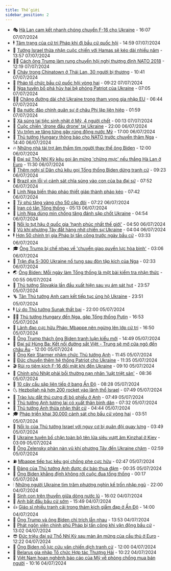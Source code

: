 ```yaml
---
title: Thế giới
sidebar_position: 2
---
```


<!-- vnexpress-the-gioi:START -->
- 🎭 [Hà Lan cam kết nhanh chóng chuyển F-16 cho Ukraine](https://vnexpress.net/ha-lan-cam-ket-nhanh-chong-chuyen-f-16-cho-ukraine-4767202.html) - 16:07 07/07/2024
- 🕴 [Tâm trạng của cử tri Pháp khi đi bầu cử quốc hội](https://vnexpress.net/tam-trang-cua-cu-tri-phap-khi-di-bau-cu-quoc-hoi-4767189.html) - 14:59 07/07/2024
- 🤭 [Tướng Israel thừa nhận cuộc chiến với Hamas sẽ kéo dài nhiều năm](https://vnexpress.net/tuong-israel-thua-nhan-cuoc-chien-voi-hamas-se-keo-dai-nhieu-nam-4767176.html) - 13:57 07/07/2024
- 🧑‍💻 [Cách ông Trump làm rung chuyển hội nghị thượng đỉnh NATO 2018](https://vnexpress.net/cach-ong-trump-lam-rung-chuyen-hoi-nghi-thuong-dinh-nato-2018-4766378.html) - 12:19 07/07/2024
- 🦏 [Cháy trong Chinatown ở Thái Lan, 30 người bị thương](https://vnexpress.net/chay-trong-chinatown-o-thai-lan-30-nguoi-bi-thuong-4767151.html) - 10:41 07/07/2024
- 🦒 [Pháp tổ chức bầu cử quốc hội vòng hai](https://vnexpress.net/phap-to-chuc-bau-cu-quoc-hoi-vong-hai-4767122.html) - 09:22 07/07/2024
- 🌈 [Nga tuyên bố phá hủy hai bệ phóng Patriot của Ukraine](https://vnexpress.net/nga-tuyen-bo-pha-huy-hai-be-phong-patriot-cua-ukraine-4767106.html) - 07:05 07/07/2024
- 🧑‍🏫 [Chặng đường dài chờ Ukraine trong tham vọng gia nhập EU](https://vnexpress.net/chang-duong-dai-cho-ukraine-trong-tham-vong-gia-nhap-eu-4762661.html) - 06:44 07/07/2024
- 🐲 [Ba nước đảo chính quân sự ở châu Phi lập liên hiệp](https://vnexpress.net/ba-nuoc-dao-chinh-quan-su-o-chau-phi-lap-lien-hiep-4767024.html) - 01:59 07/07/2024
- 🦒 [Xả súng tại tiệc sinh nhật ở Mỹ, 4 người chết](https://vnexpress.net/xa-sung-tai-tiec-sinh-nhat-o-my-4-nguoi-chet-4767019.html) - 00:13 07/07/2024
- 🐻 [Cuộc chiến &#39;drone đấu drone&#39; tại Ukraine](https://vnexpress.net/cuoc-chien-drone-dau-drone-tai-ukraine-4763850.html) - 22:00 06/07/2024
- 🚀 [Vụ trộm xe tăng từng gây rúng động nước Mỹ](https://vnexpress.net/vu-trom-xe-tang-tung-gay-rung-dong-nuoc-my-4766116.html) - 17:00 06/07/2024
- 🥰 [Thủ tướng Hungary thông báo cho NATO trước chuyến thăm Nga](https://vnexpress.net/thu-tuong-hungary-thong-bao-cho-nato-truoc-chuyen-tham-nga-4766964.html) - 14:40 06/07/2024
- 🔥 [Những nhà tài trợ âm thầm tìm người thay thế ông Biden](https://vnexpress.net/nhung-nha-tai-tro-am-tham-tim-nguoi-thay-the-ong-biden-4766778.html) - 12:00 06/07/2024
- 🥳 [Đại sứ Thổ Nhĩ Kỳ kêu gọi ăn mừng &#39;chừng mực&#39; nếu thắng Hà Lan ở Euro](https://vnexpress.net/dai-su-tho-nhi-ky-keu-goi-an-mung-chung-muc-neu-thang-ha-lan-o-euro-4766932.html) - 11:30 06/07/2024
- 💼 [Thêm nghị sĩ Dân chủ kêu gọi Tổng thống Biden dừng tranh cử](https://vnexpress.net/them-nghi-si-dan-chu-keu-goi-tong-thong-biden-dung-tranh-cu-4766895.html) - 09:23 06/07/2024
- 🤡 [Brazil xin lỗi vì cảnh sát chĩa súng vào con của ba đại sứ](https://vnexpress.net/brazil-xin-loi-vi-canh-sat-chia-sung-vao-con-cua-ba-dai-su-4766886.html) - 07:52 06/07/2024
- 🌁 [Lính Nga biến tháp pháo thiết giáp thành pháo kéo](https://vnexpress.net/linh-nga-bien-thap-phao-thiet-giap-thanh-phao-keo-4766834.html) - 07:42 06/07/2024
- 🤩 [Tỷ phú tặng vàng cho 50 cặp đôi](https://vnexpress.net/ty-phu-tang-vang-cho-50-cap-doi-4766826.html) - 07:22 06/07/2024
- 🎉 [Iran có tân Tổng thống](https://vnexpress.net/iran-co-tan-tong-thong-4766859.html) - 05:13 06/07/2024
- 🎉 [Lính Nga dùng mìn chống tăng đánh sập chốt Ukraine](https://vnexpress.net/linh-nga-dung-min-chong-tang-danh-sap-chot-ukraine-4766027.html) - 04:54 06/07/2024
- 🌁 [Nỗi lo tụt hậu ở quốc gia &#39;hạnh phúc nhất thế giới&#39;](https://vnexpress.net/noi-lo-tut-hau-o-quoc-gia-hanh-phuc-nhat-the-gioi-4766550.html) - 04:50 06/07/2024
- 🌊 [Vũ khí phương Tây đắt hàng nhờ chiến sự Ukraine](https://vnexpress.net/vu-khi-phuong-tay-dat-hang-nho-chien-su-ukraine-4766806.html) - 04:04 06/07/2024
- 🕴 [Hơn 50 chính trị gia Pháp bị tấn công trước ngày bầu cử](https://vnexpress.net/hon-50-chinh-tri-gia-phap-bi-tan-cong-truoc-ngay-bau-cu-4766812.html) - 03:33 06/07/2024
- 🎓 [Ông Trump bị chế nhạo về &#39;chuyển giao quyền lực hòa bình&#39;](https://vnexpress.net/ong-trump-bi-che-nhao-ve-chuyen-giao-quyen-luc-hoa-binh-4766797.html) - 03:06 06/07/2024
- 🦩 [Trận địa S-300 Ukraine nổ tung sau đòn tập kích của Nga](https://vnexpress.net/tran-dia-s-300-ukraine-no-tung-sau-don-tap-kich-cua-nga-4766762.html) - 02:33 06/07/2024
- 🌏 [Ông Biden: Mỗi ngày làm Tổng thống là một bài kiểm tra nhận thức](https://vnexpress.net/ong-biden-moi-ngay-lam-tong-thong-la-mot-bai-kiem-tra-nhan-thuc-4766763.html) - 00:55 06/07/2024
- 🌋 [Thủ tướng Slovakia lần đầu xuất hiện sau vụ ám sát hụt](https://vnexpress.net/thu-tuong-slovakia-lan-dau-xuat-hien-sau-vu-am-sat-hut-4766750.html) - 23:57 05/07/2024
- 🪜 [Tân Thủ tướng Anh cam kết tiếp tục ủng hộ Ukraine](https://vnexpress.net/tan-thu-tuong-anh-cam-ket-tiep-tuc-ung-ho-ukraine-4766749.html) - 23:51 05/07/2024
- 🕴 [Lý do Thủ tướng Sunak thất bại](https://vnexpress.net/ly-do-thu-tuong-sunak-that-bai-4766338.html) - 22:00 05/07/2024
- 🧑‍🏫 [Thủ tướng Hungary đến Nga, gặp Tổng thống Putin](https://vnexpress.net/thu-tuong-hungary-den-nga-gap-tong-thong-putin-4766723.html) - 16:53 05/07/2024
- 🌮 [Lãnh đạo cực hữu Pháp: Mbappe nên ngừng lên lớp cử tri](https://vnexpress.net/lanh-dao-cuc-huu-phap-mbappe-nen-ngung-len-lop-cu-tri-4766714.html) - 16:50 05/07/2024
- 🚦 [Ông Trump thách ông Biden tranh luận kiểu mới](https://vnexpress.net/ong-trump-thach-ong-biden-tranh-luan-kieu-moi-4766639.html) - 14:49 05/07/2024
- 💫 [Đại sứ Hùng Ba: Kết nối đường sắt Việt - Trung sẽ mở cửa ngõ đến châu Âu](https://vnexpress.net/dai-su-hung-ba-ket-noi-duong-sat-viet-trung-se-mo-cua-ngo-den-chau-au-4766319.html) - 12:00 05/07/2024
- 🤡 [Ông Keir Starmer nhậm chức Thủ tướng Anh](https://vnexpress.net/ong-keir-starmer-nham-chuc-thu-tuong-anh-4766689.html) - 11:45 05/07/2024
- 🦣 [Đức chuyển thêm hệ thống Patriot cho Ukraine](https://vnexpress.net/duc-chuyen-them-he-thong-patriot-cho-ukraine-4766674.html) - 11:35 05/07/2024
- 🎬 [Rủi ro tiêm kích F-16 đối mặt khi đến Ukraine](https://vnexpress.net/rui-ro-tiem-kich-f-16-doi-mat-khi-den-ukraine-4766441.html) - 09:10 05/07/2024
- 🎉 [Chính phủ Nhật phải bồi thường nạn nhân &#39;luật triệt sản&#39;](https://vnexpress.net/chinh-phu-nhat-phai-boi-thuong-nan-nhan-luat-triet-san-4766527.html) - 08:36 05/07/2024
- 🎡 [10 cây cầu sập liên tiếp ở bang Ấn Độ](https://vnexpress.net/10-cay-cau-sap-lien-tiep-o-bang-an-do-4766429.html) - 08:28 05/07/2024
- 🌜 [Hezbollah nã hơn 200 rocket vào lãnh thổ Israel](https://vnexpress.net/hezbollah-na-hon-200-rocket-vao-lanh-tho-israel-4766485.html) - 07:49 05/07/2024
- 🎡 [Trào lưu dắt thú cưng đi bỏ phiếu ở Anh](https://vnexpress.net/trao-luu-dat-thu-cung-di-bo-phieu-o-anh-4766414.html) - 07:49 05/07/2024
- 🤗 [Thủ tướng Anh tương lai có xuất thân bình dân](https://vnexpress.net/thu-tuong-anh-tuong-lai-co-xuat-than-binh-dan-4766337.html) - 07:32 05/07/2024
- 🦩 [Thủ tướng Anh thừa nhận thất cử](https://vnexpress.net/thu-tuong-anh-thua-nhan-that-cu-4766471.html) - 04:44 05/07/2024
- 🎓 [Pháp triển khai 30.000 cảnh sát cho bầu cử vòng hai](https://vnexpress.net/phap-trien-khai-30-000-canh-sat-cho-bau-cu-vong-hai-4766344.html) - 03:51 05/07/2024
- 🌁 [Nỗi lo của Thủ tướng Israel với nguy cơ bị quân đội quay lưng](https://vnexpress.net/noi-lo-cua-thu-tuong-israel-voi-nguy-co-bi-quan-doi-quay-lung-4765935.html) - 03:49 05/07/2024
- 🤩 [Ukraine tuyên bố chặn toàn bộ tên lửa siêu vượt âm Kinzhal ở Kiev](https://vnexpress.net/ukraine-tuyen-bo-chan-toan-bo-ten-lua-sieu-vuot-am-kinzhal-o-kiev-4766347.html) - 03:09 05/07/2024
- 👹 [Ông Zelensky phàn nàn vũ khí phương Tây đến Ukraine chậm](https://vnexpress.net/ong-zelensky-phan-nan-vu-khi-phuong-tay-den-ukraine-cham-4766349.html) - 02:59 05/07/2024
- ⛽️ [Mbappe tiếp tục kêu gọi chống phe cực hữu](https://vnexpress.net/mbappe-tiep-tuc-keu-goi-chong-phe-cuc-huu-4766343.html) - 02:47 05/07/2024
- 🚀 [Đảng của Thủ tướng Anh được dự báo thua đậm](https://vnexpress.net/dang-cua-thu-tuong-anh-duoc-du-bao-thua-dam-4766324.html) - 00:35 05/07/2024
- 🎡 [Ông Biden khẳng định không rời cuộc đua tổng thống](https://vnexpress.net/ong-biden-khang-dinh-khong-roi-cuoc-dua-tong-thong-4766325.html) - 00:17 05/07/2024
- 🕯 [Những người Ukraine tìm trăm phương nghìn kế trốn nhập ngũ](https://vnexpress.net/nhung-nguoi-ukraine-tim-tram-phuong-nghin-ke-tron-nhap-ngu-4765632.html) - 22:00 04/07/2024
- 🐻 [Sinh con trên thuyền giữa dòng nước lũ](https://vnexpress.net/sinh-con-tren-thuyen-giua-dong-nuoc-lu-4766300.html) - 16:02 04/07/2024
- 🚦 [Anh bắt đầu bầu cử sớm](https://vnexpress.net/anh-bat-dau-bau-cu-som-4766288.html) - 15:49 04/07/2024
- 👍 [Giáo sĩ nhiều tranh cãi trong thảm kịch giẫm đạp ở Ấn Độ](https://vnexpress.net/giao-si-nhieu-tranh-cai-trong-tham-kich-giam-dap-o-an-do-4765718.html) - 14:00 04/07/2024
- 🚀 [Ông Trump và ông Biden chỉ trích lẫn nhau](https://vnexpress.net/ong-trump-va-ong-biden-chi-trich-lan-nhau-4766254.html) - 13:53 04/07/2024
- 🌮 [Phát ngôn viên chính phủ Pháp bị tấn công khi vận động bầu cử](https://vnexpress.net/phat-ngon-vien-chinh-phu-phap-bi-tan-cong-khi-van-dong-bau-cu-4766225.html) - 13:02 04/07/2024
- 😎 [Đức triệu đại sứ Thổ Nhĩ Kỳ sau màn ăn mừng của cầu thủ ở Euro](https://vnexpress.net/duc-trieu-dai-su-tho-nhi-ky-sau-man-an-mung-cua-cau-thu-o-euro-4766251.html) - 12:22 04/07/2024
- 🐲 [Ông Biden nỗ lực cứu vãn chiến dịch tranh cử](https://vnexpress.net/ong-biden-no-luc-cuu-van-chien-dich-tranh-cu-4765911.html) - 12:00 04/07/2024
- 💫 [Belarus gia nhập Tổ chức Hợp tác Thượng Hải](https://vnexpress.net/belarus-gia-nhap-to-chuc-hop-tac-thuong-hai-4766134.html) - 10:22 04/07/2024
- 👀 [Việt Nam hoan nghênh báo cáo của Mỹ về phòng chống mua bán người](https://vnexpress.net/viet-nam-hoan-nghenh-bao-cao-cua-my-ve-phong-chong-mua-ban-nguoi-4766186.html) - 10:16 04/07/2024<!-- vnexpress-the-gioi:END -->